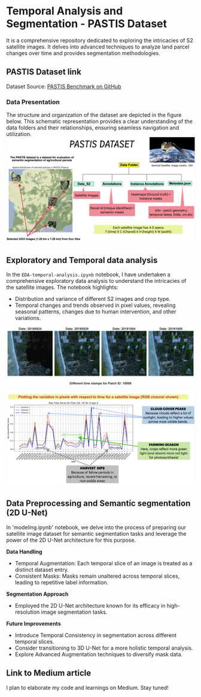 # Temporal Analysis and Segmentation - PASTIS Dataset
It is a comprehensive repository dedicated to exploring the intricacies of S2 satellite images. It delves into advanced techniques to analyze land parcel changes over time and provides segmentation methodologies. 

## PASTIS Dataset link

Dataset Source: [PASTIS Benchmark on GitHub](https://github.com/VSainteuf/pastis-benchmark/tree/main)

### Data Presentation
The structure and organization of the dataset are depicted in the figure below. This schematic representation provides a clear understanding of the data folders and their relationships, ensuring seamless navigation and utilization.
 ![Data Structure](Figs/Dataset_structure.001.jpeg)

 ## Exploratory and Temporal data analysis

In the `EDA-temporal-analysis.ipynb` notebook, I have undertaken a comprehensive exploratory data analysis to understand the intricacies of the satellite images. The notebook highlights:

- Distribution and variance of different S2 images and crop type.
- Temporal changes and trends observed in pixel values, revealing seasonal patterns, changes due to human intervention, and other variations.

 ![Satellite image for different temporal slices](Figs/timeevol_10008.png)

 ![Analysis of time variation of pixels](Figs/temp_analysis.001.jpeg)

## Data Preprocessing and Semantic segmentation (2D U-Net)
In 'modeling.ipynb' notebook, we delve into the process of preparing our satellite image dataset for semantic segmentation tasks and leverage the power of the 2D U-Net architecture for this purpose.

**Data Handling**

- Temporal Augmentation: Each temporal slice of an image is treated as a distinct dataset entry.
- Consistent Masks: Masks remain unaltered across temporal slices, leading to repetitive label information.

**Segmentation Approach**

- Employed the 2D U-Net architecture known for its efficacy in high-resolution image segmentation tasks.

**Future Improvements**

- Introduce Temporal Consistency in segmentation across different temporal slices.
- Consider transitioning to 3D U-Net for a more holistic temporal analysis.
- Explore Advanced Augmentation techniques to diversify mask data.


## Link to Medium article
I plan to elaborate my code and learnings on Medium. Stay tuned!
